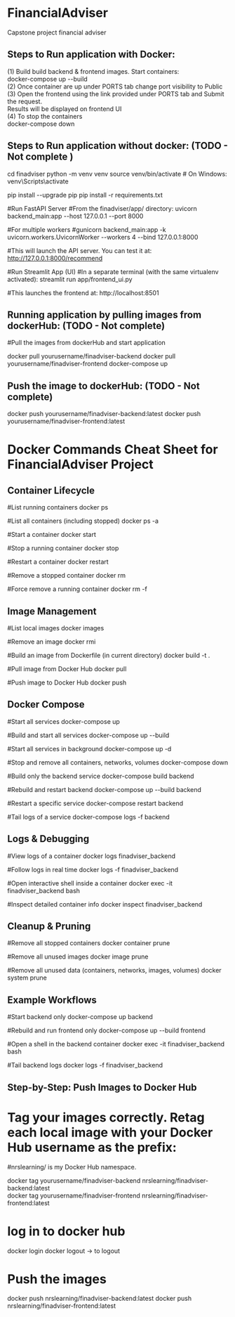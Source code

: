 # FinancialAdviser
Capstone project financial adviser<br/>

## Steps to Run application with Docker:
(1) Build build backend & frontend images. Start containers: <br/>
   docker-compose up --build <br/>
(2) Once container are up under PORTS tab change port visibility to Public<br/>
(3) Open the frontend using the link provided under PORTS tab and Submit the request.<br/>
    Results will be displayed on frontend UI<br/>
(4) To stop the containers<br/>
   docker-compose down<br/>

## Steps to Run application without docker: (TODO - Not complete )
cd finadviser
python -m venv venv
source venv/bin/activate  # On Windows: venv\Scripts\activate

pip install --upgrade pip
pip install -r requirements.txt

#Run FastAPI Server
#From the finadviser/app/ directory:
uvicorn backend_main:app --host 127.0.0.1 --port 8000

#For multiple workers
#gunicorn backend_main:app -k uvicorn.workers.UvicornWorker --workers 4 --bind 127.0.0.1:8000


#This will launch the API server. You can test it at:
http://127.0.0.1:8000/recommend

#Run Streamlit App (UI)
#In a separate terminal (with the same virtualenv activated):
streamlit run app/frontend_ui.py

#This launches the frontend at:
http://localhost:8501

## Running application by pulling images from dockerHub:  (TODO - Not complete)
#Pull the images from dockerHub and start application

docker pull yourusername/finadviser-backend
docker pull yourusername/finadviser-frontend
docker-compose up

## Push the image to dockerHub:  (TODO - Not complete)
docker push yourusername/finadviser-backend:latest
docker push yourusername/finadviser-frontend:latest

# Docker Commands Cheat Sheet for FinancialAdviser Project
## Container Lifecycle
#List running containers
docker ps

#List all containers (including stopped)
docker ps -a

#Start a container
docker start <container>

#Stop a running container
docker stop <container>

#Restart a container
docker restart <container>

#Remove a stopped container
docker rm <container>

#Force remove a running container
docker rm -f <container>

## Image Management

#List local images
docker images

#Remove an image
docker rmi <image>

#Build an image from Dockerfile (in current directory)
docker build -t <image-name> .

#Pull image from Docker Hub
docker pull <image>

#Push image to Docker Hub
docker push <image>

## Docker Compose
#Start all services
docker-compose up

#Build and start all services
docker-compose up --build

#Start all services in background
docker-compose up -d

#Stop and remove all containers, networks, volumes
docker-compose down

#Build only the backend service
docker-compose build backend

#Rebuild and restart backend
docker-compose up --build backend

#Restart a specific service
docker-compose restart backend

#Tail logs of a service
docker-compose logs -f backend

## Logs & Debugging

#View logs of a container
docker logs finadviser_backend

#Follow logs in real time
docker logs -f finadviser_backend

#Open interactive shell inside a container
docker exec -it finadviser_backend bash

#Inspect detailed container info
docker inspect finadviser_backend


## Cleanup & Pruning
#Remove all stopped containers
docker container prune

#Remove all unused images
docker image prune

#Remove all unused data (containers, networks, images, volumes)
docker system prune

## Example Workflows
#Start backend only
docker-compose up backend

#Rebuild and run frontend only
docker-compose up --build frontend

#Open a shell in the backend container
docker exec -it finadviser_backend bash

#Tail backend logs
docker logs -f finadviser_backend

## Step-by-Step: Push Images to Docker Hub
# Tag your images correctly. Retag each local image with your Docker Hub username as the prefix:
#nrslearning/ is my Docker Hub namespace.

docker tag yourusername/finadviser-backend nrslearning/finadviser-backend:latest<br/>
docker tag yourusername/finadviser-frontend nrslearning/finadviser-frontend:latest<br/>

# log in to docker hub
docker login
docker logout -> to logout

# Push the images 
docker push nrslearning/finadviser-backend:latest
docker push nrslearning/finadviser-frontend:latest


